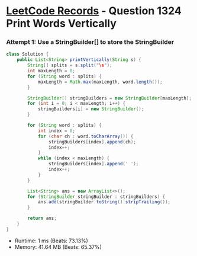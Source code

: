 # [LeetCode Records](../../README.md) - Question 1324 Print Words Vertically

### Attempt 1: Use a StringBuilder[] to store the StringBuilder
```java
class Solution {
    public List<String> printVertically(String s) {
        String[] splits = s.split("\s");
        int maxLength = 0;
        for (String word : splits) {
            maxLength = Math.max(maxLength, word.length());
        }

        StringBuilder[] stringBuilders = new StringBuilder[maxLength];
        for (int i = 0; i < maxLength; i++) {
            stringBuilders[i] = new StringBuilder();
        }

        for (String word : splits) {
            int index = 0;
            for (char ch : word.toCharArray()) {
                stringBuilders[index].append(ch);
                index++;
            }
            while (index < maxLength) {
                stringBuilders[index].append(' ');
                index++;
            }
        }

        List<String> ans = new ArrayList<>();
        for (StringBuilder stringBuilder : stringBuilders) {
            ans.add(stringBuilder.toString().stripTrailing());
        }

        return ans;
    }
}
```
- Runtime: 1 ms (Beats: 73.13%)
- Memory: 41.64 MB (Beats: 65.37%)

<br>
